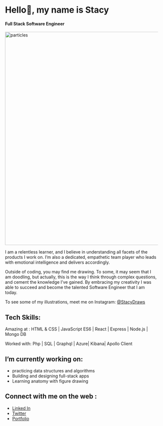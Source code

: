 # Hello👋, my name is Stacy
####  Full Stack Software Engineer

<img width="700" alt="particles" src="https://github.com/StacyLafume/StacyLafume/assets/47963818/610ed784-66d7-4154-9226-ffa4ba91ccf6">

I am a relentless learner, and I believe in understanding all facets of the products I work on. I’m also a dedicated, empathetic team player who leads with emotional intelligence and delivers accordingly. 

Outside of coding, you may find me drawing. To some, it may seem that I am doodling, but actually, this is the way I think through complex questions, and cement the knowledge I’ve gained. By embracing my creativity I was able to succeed and become the talented Software Engineer that I am today. 

To see some of my illustrations, meet me on Instagram: [@StacyDraws](https://www.instagram.com/stacydraws/)

## Tech Skills:
 
Amazing at : HTML & CSS | JavaScript ES6 | React | Express | Node.js | Mongo DB

Worked with: Php | SQL | Graphql | Azure| Kibana| Apollo Client

## I’m currently working on:
- practicing data structures and algorithms
- Building and designing full-stack apps 
- Learning anatomy with figure drawing

## Connect with me on the web :
-  [Linked In](https://www.linkedin.com/in/stacy-lafume/)
-  [Twitter](https://twitter.com/stacylafume1) 
-  [Portfolio](https://www.stacylafume.com/)
<!--
**StacyLafume/StacyLafume** is a ✨ _special_ ✨ repository because its `README.md` (this file) appears on your GitHub profile.

Here are some ideas to get you started:

- 🔭 I’m currently working on ...
- 🌱 I’m currently learning ...
- 👯 I’m looking to collaborate on ...
- 🤔 I’m looking for help with ...
- 💬 Ask me about ...
- 📫 How to reach me: ...
- 😄 Pronouns: ...
- ⚡ Fun fact: ...
-->
